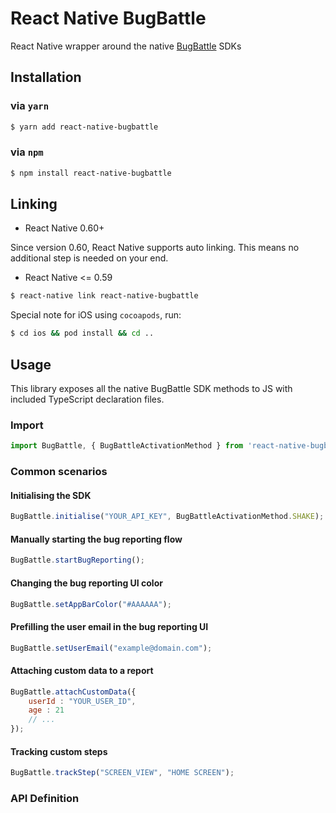 # React Native BugBattle
React Native wrapper around the native [BugBattle](https://www.bugbattle.io) SDKs

## Installation

### via `yarn`

```bash
$ yarn add react-native-bugbattle
```

### via `npm`

```bash
$ npm install react-native-bugbattle
```

## Linking

- React Native 0.60+

Since version 0.60, React Native supports auto linking. This means no additional step is needed on your end.

- React Native <= 0.59

```bash
$ react-native link react-native-bugbattle
```

Special note for iOS using `cocoapods`, run:

```bash
$ cd ios && pod install && cd ..
```

## Usage

This library exposes all the native BugBattle SDK methods to JS with included TypeScript declaration files.

### Import

```js
import BugBattle, { BugBattleActivationMethod } from 'react-native-bugbattle';
```

### Common scenarios

#### Initialising the SDK

```js
BugBattle.initialise("YOUR_API_KEY", BugBattleActivationMethod.SHAKE);
```

#### Manually starting the bug reporting flow

```js
BugBattle.startBugReporting();
```

#### Changing the bug reporting UI color

```js
BugBattle.setAppBarColor("#AAAAAA");
```

#### Prefilling the user email in the bug reporting UI

```js
BugBattle.setUserEmail("example@domain.com");
```

#### Attaching custom data to a report

```js
BugBattle.attachCustomData({
    userId : "YOUR_USER_ID",
    age : 21
    // ... 
});
```

#### Tracking custom steps

```js
BugBattle.trackStep("SCREEN_VIEW", "HOME SCREEN");
```

### API Definition





